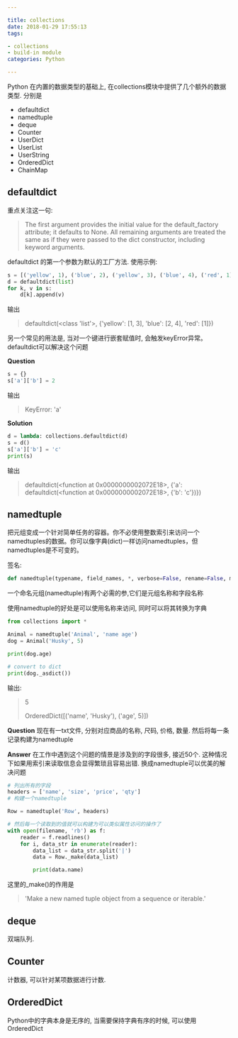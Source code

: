 ```yaml
---

title: collections
date: 2018-01-29 17:55:13
tags: 

- collections
- build-in module
categories: Python

---
```


Python 在内置的数据类型的基础上, 在collections模块中提供了几个额外的数据类型. 分别是

- defaultdict
- namedtuple
- deque
- Counter
- UserDict
- UserList
- UserString
- OrderedDict
- ChainMap

## defaultdict

重点关注这一句:

> The first argument provides the initial value for the default_factory attribute; it defaults to None. All remaining arguments are treated the same as if they were passed to the dict constructor, including keyword arguments.

defaultdict 的第一个参数为默认的工厂方法. 使用示例:

```py
s = [('yellow', 1), ('blue', 2), ('yellow', 3), ('blue', 4), ('red', 1)]
d = defaultdict(list)
for k, v in s:
    d[k].append(v)
```

输出

> defaultdict(<class 'list'>, {'yellow': [1, 3], 'blue': [2, 4], 'red': [1]})

另一个常见的用法是, 当对一个键进行嵌套赋值时, 会触发keyError异常。 defaultdict可以解决这个问题

**Question**

```py
s = {}
s['a']['b'] = 2
```

输出

> KeyError: 'a'

**Solution**

```py
d = lambda: collections.defaultdict(d)
s = d()
s['a']['b'] = 'c'
print(s)
```

输出

> defaultdict(<function <lambda> at 0x0000000002072E18>, {'a': defaultdict(<function <lambda> at 0x0000000002072E18>, {'b': 'c'})})

## namedtuple

把元组变成一个针对简单任务的容器。你不必使用整数索引来访问一个namedtuples的数据。你可以像字典(dict)一样访问namedtuples，但namedtuples是不可变的。

签名:

```py
def namedtuple(typename, field_names, *, verbose=False, rename=False, module=None)
```

一个命名元组(namedtuple)有两个必需的参,它们是元组名称和字段名称

使用namedtuple的好处是可以使用名称来访问, 同时可以将其转换为字典

```py
from collections import *

Animal = namedtuple('Animal', 'name age')
dog = Animal('Husky', 5)

print(dog.age)

# convert to dict
print(dog._asdict())
```

输出:

> 5
> 
> OrderedDict([('name', 'Husky'), ('age', 5)])

**Question**
现在有一txt文件, 分别对应商品的名称, 尺码, 价格, 数量. 然后将每一条记录构建为namedtuple

**Answer**
在工作中遇到这个问题的情景是涉及到的字段很多, 接近50个. 这种情况下如果用索引来读取信息会显得繁琐且容易出错. 换成namedtuple可以优美的解决问题

```py
# 列出所有的字段
headers = ['name', 'size', 'price', 'qty']
# 构建一个namedtuple

Row = namedtuple('Row', headers)

# 然后每一个读取到的值就可以构建为可以类似属性访问的操作了
with open(filename, 'rb') as f:
    reader = f.readlines()
    for i, data_str in enumerate(reader):
        data_list = data_str.split('|')
        data = Row._make(data_list)

        print(data.name)
```

这里的_make()的作用是

> 'Make a new named tuple object from a sequence or iterable.'

## deque

双端队列.

## Counter

计数器, 可以针对某项数据进行计数.

## OrderedDict

Python中的字典本身是无序的, 当需要保持字典有序的时候, 可以使用OrderedDict
